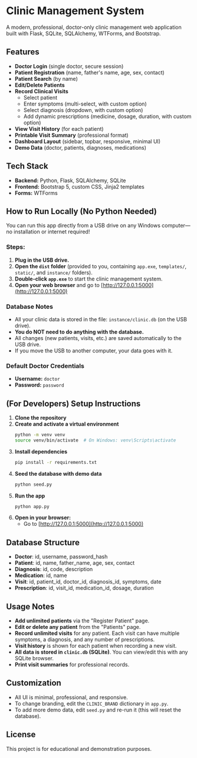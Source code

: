 # Clinic Management System

A modern, professional, doctor-only clinic management web application built with Flask, SQLite, SQLAlchemy, WTForms, and Bootstrap.

## Features
- **Doctor Login** (single doctor, secure session)
- **Patient Registration** (name, father's name, age, sex, contact)
- **Patient Search** (by name)
- **Edit/Delete Patients**
- **Record Clinical Visits**
  - Select patient
  - Enter symptoms (multi-select, with custom option)
  - Select diagnosis (dropdown, with custom option)
  - Add dynamic prescriptions (medicine, dosage, duration, with custom option)
- **View Visit History** (for each patient)
- **Printable Visit Summary** (professional format)
- **Dashboard Layout** (sidebar, topbar, responsive, minimal UI)
- **Demo Data** (doctor, patients, diagnoses, medications)

## Tech Stack
- **Backend:** Python, Flask, SQLAlchemy, SQLite
- **Frontend:** Bootstrap 5, custom CSS, Jinja2 templates
- **Forms:** WTForms

## How to Run Locally (No Python Needed)

You can run this app directly from a USB drive on any Windows computer—no installation or internet required!

### Steps:
1. **Plug in the USB drive.**
2. **Open the `dist` folder** (provided to you, containing `app.exe`, `templates/`, `static/`, and `instance/` folders).
3. **Double-click `app.exe`** to start the clinic management system.
4. **Open your web browser** and go to [http://127.0.0.1:5000](http://127.0.0.1:5000)

### Database Notes
- All your clinic data is stored in the file: `instance/clinic.db` (on the USB drive).
- **You do NOT need to do anything with the database.**
- All changes (new patients, visits, etc.) are saved automatically to the USB drive.
- If you move the USB to another computer, your data goes with it.

### Default Doctor Credentials
- **Username:** `doctor`
- **Password:** `password`

## (For Developers) Setup Instructions
1. **Clone the repository**
2. **Create and activate a virtual environment**
   ```bash
   python -m venv venv
   source venv/bin/activate  # On Windows: venv\Scripts\activate
   ```
3. **Install dependencies**
   ```bash
   pip install -r requirements.txt
   ```
4. **Seed the database with demo data**
   ```bash
   python seed.py
   ```
5. **Run the app**
   ```bash
   python app.py
   ```
6. **Open in your browser:**
   - Go to [http://127.0.0.1:5000](http://127.0.0.1:5000)

## Database Structure
- **Doctor**: id, username, password_hash
- **Patient**: id, name, father_name, age, sex, contact
- **Diagnosis**: id, code, description
- **Medication**: id, name
- **Visit**: id, patient_id, doctor_id, diagnosis_id, symptoms, date
- **Prescription**: id, visit_id, medication_id, dosage, duration

## Usage Notes
- **Add unlimited patients** via the "Register Patient" page.
- **Edit or delete any patient** from the "Patients" page.
- **Record unlimited visits** for any patient. Each visit can have multiple symptoms, a diagnosis, and any number of prescriptions.
- **Visit history** is shown for each patient when recording a new visit.
- **All data is stored in `clinic.db` (SQLite)**. You can view/edit this with any SQLite browser.
- **Print visit summaries** for professional records.

## Customization
- All UI is minimal, professional, and responsive.
- To change branding, edit the `CLINIC_BRAND` dictionary in `app.py`.
- To add more demo data, edit `seed.py` and re-run it (this will reset the database).

## License
This project is for educational and demonstration purposes. 
